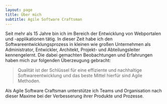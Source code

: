 ```yaml
---
layout: page
title: Über mich
subtitle: Agile Software Craftsman
---
```


Seit mehr als 15 Jahre bin ich im Bereich der Entwicklung von Webportalen und -applikationen tätig. In dieser Zeit habe ich den Softwareentwicklungsprozess in kleinen wie großen Unternehmen als Administrator, Entwickler, Architekt, Projekt- und Abteilungsleiter kennengelernt. Die dabei gemachten Beobachtungen und Erfahrungen haben mich zur folgenden Überzeugung gebracht:

> Qualität ist der Schlüssel für eine effiziente und nachhaltige Softwareentwicklung und das beste Mittel hierfür sind Agile Methoden.

Als Agile Software Craftsman unterstütze ich Teams und Organisation nach dieser Maxime bei der Verbesserung ihrer Produkte und Prozesse.
